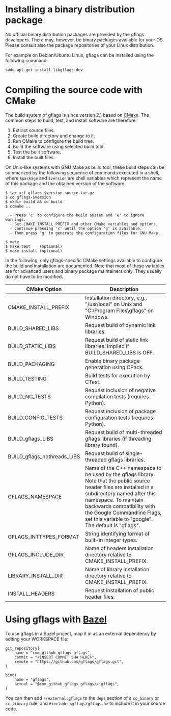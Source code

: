 # Installing a binary distribution package

No official binary distribution packages are provided by the gflags developers.
There may, however, be binary packages available for your OS. Please consult
also the package repositories of your Linux distribution.

For example on Debian/Ubuntu Linux, gflags can be installed using the
following command:

    sudo apt-get install libgflags-dev

# Compiling the source code with CMake

The build system of gflags is since version 2.1 based on [CMake](http://cmake.org).
The common steps to build, test, and install software are therefore:

1. Extract source files.
2. Create build directory and change to it.
3. Run CMake to configure the build tree.
4. Build the software using selected build tool.
5. Test the built software.
6. Install the built files.

On Unix-like systems with GNU Make as build tool, these build steps can be
summarized by the following sequence of commands executed in a shell,
where `$package` and `$version` are shell variables which represent
the name of this package and the obtained version of the software.

    $ tar xzf gflags-$version-source.tar.gz
    $ cd gflags-$version
    $ mkdir build && cd build
    $ ccmake ..

      - Press 'c' to configure the build system and 'e' to ignore warnings.
      - Set CMAKE_INSTALL_PREFIX and other CMake variables and options.
      - Continue pressing 'c' until the option 'g' is available.
      - Then press 'g' to generate the configuration files for GNU Make.

    $ make
    $ make test    (optional)
    $ make install (optional)

In the following, only gflags-specific CMake settings available to
configure the build and installation are documented. Note that most of these
variables are for advanced users and binary package maintainers only.
They usually do not have to be modified.

| CMake Option                | Description                                                                                                                                                                                                                                                                                     |
| --------------------------- | ----------------------------------------------------------------------------------------------------------------------------------------------------------------------------------------------------------------------------------------------------------------------------------------------- |
| CMAKE_INSTALL_PREFIX        | Installation directory, e.g., "/usr/local" on Unix and "C:\Program Files\gflags" on Windows.                                                                                                                                                                                                    |
| BUILD_SHARED_LIBS           | Request build of dynamic link libraries.                                                                                                                                                                                                                                                        |
| BUILD_STATIC_LIBS           | Request build of static link libraries. Implied if BUILD_SHARED_LIBS is OFF.                                                                                                                                                                                                                    |
| BUILD_PACKAGING             | Enable binary package generation using CPack.                                                                                                                                                                                                                                                   |
| BUILD_TESTING               | Build tests for execution by CTest.                                                                                                                                                                                                                                                             |
| BUILD_NC_TESTS              | Request inclusion of negative compilation tests (requires Python).                                                                                                                                                                                                                              |
| BUILD_CONFIG_TESTS          | Request inclusion of package configuration tests (requires Python).                                                                                                                                                                                                                             |
| BUILD_gflags_LIBS           | Request build of multi-threaded gflags libraries (if threading library found).                                                                                                                                                                                                                  |
| BUILD_gflags_nothreads_LIBS | Request build of single-threaded gflags libraries.                                                                                                                                                                                                                                              |
| GFLAGS_NAMESPACE            | Name of the C++ namespace to be used by the gflags library. Note that the public source header files are installed in a subdirectory named after this namespace. To maintain backwards compatibility with the Google Commandline Flags, set this variable to "google". The default is "gflags". |
| GFLAGS_INTTYPES_FORMAT      | String identifying format of built-in integer types.                                                                                                                                                                                                                                            |
| GFLAGS_INCLUDE_DIR          | Name of headers installation directory relative to CMAKE_INSTALL_PREFIX.                                                                                                                                                                                                                        |
| LIBRARY_INSTALL_DIR         | Name of library installation directory relative to CMAKE_INSTALL_PREFIX.                                                                                                                                                                                                                        |
| INSTALL_HEADERS             | Request installation of public header files.                                                                                                                                                                                                                                                    |

# Using gflags with [Bazel](http://bazel.io)

To use gflags in a Bazel project, map it in as an external dependency by editing
your WORKSPACE file:

    git_repository(
        name = "com_github_gflags_gflags",
        commit = "<INSERT COMMIT SHA HERE>",
        remote = "https://github.com/gflags/gflags.git",
    )

    bind(
        name = "gflags",
        actual = "@com_github_gflags_gflags//:gflags",
    )

You can then add `//external:gflags` to the `deps` section of a `cc_binary` or
`cc_library` rule, and `#include <gflags/gflags.h>` to include it in your source
code.
